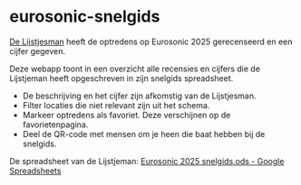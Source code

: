# eurosonic-snelgids

[De Lijstjesman](https://x.com/Naituutstad) heeft de optredens op Eurosonic 2025 gerecenseerd en een cijfer gegeven. 

Deze webapp toont in een overzicht alle recensies en cijfers die de Lijstjeman heeft opgeschreven in zijn snelgids spreadsheet. 

- De beschrijving en het cijfer zijn afkomstig van de Lijstjesman.
- Filter locaties die niet relevant zijn uit het schema.
- Markeer optredens als favoriet. Deze verschijnen op de favorietenpagina.
- Deel de QR-code met mensen om je heen die baat hebben bij de snelgids.

De spreadsheet van de Lijstjeman: [Eurosonic 2025 snelgids.ods - Google Spreadsheets](https://docs.google.com/spreadsheets/d/1IpreXQt8gMkvbMWSK2IdzopMWqfGQDwEtRr4EY5Qoi8/edit?usp=sharing)
